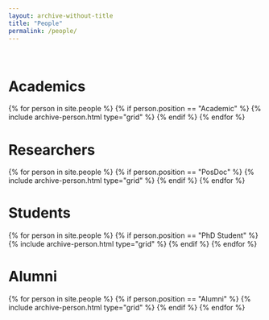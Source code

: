 ```yaml
---
layout: archive-without-title
title: "People"
permalink: /people/
---
```


<br>

<h1>Academics</h1>
<div class="grid__wrapper">
{% for person in site.people %}
  {% if person.position == "Academic" %}
    {% include archive-person.html type="grid" %}
  {% endif %}
{% endfor %}
</div>

<!-- Do not remove -->

<div style="clear:both;"></div>
<!-- Do not remove -->

<h1>Researchers</h1>
<div class="grid__wrapper">
{% for person in site.people %}
  {% if person.position == "PosDoc" %}
    {% include archive-person.html type="grid" %}
  {% endif %}
{% endfor %}
</div>


<!-- Do not remove -->
<div style="clear:both;"></div>
<!-- Do not remove -->

<h1>Students</h1>
<div class="grid__wrapper">
{% for person in site.people %}
  {% if person.position == "PhD Student" %}
    {% include archive-person.html type="grid" %}
  {% endif %}
{% endfor %}
</div>

<!-- Do not remove -->
<div style="clear:both;"></div>
<!-- Do not remove -->

<h1>Alumni</h1>
<div class="grid__wrapper">
{% for person in site.people %}
  {% if person.position == "Alumni" %}
    {% include archive-person.html type="grid" %}
  {% endif %}
{% endfor %}
</div>

